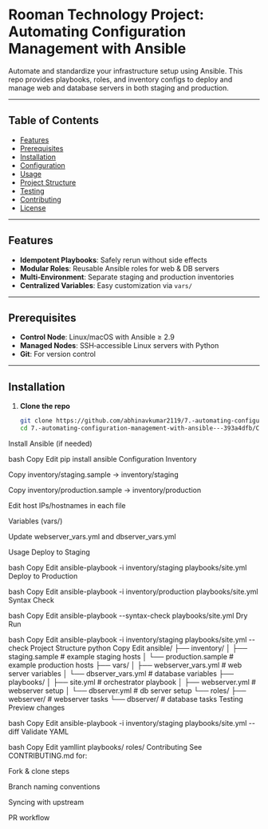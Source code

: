 # Rooman Technology Project: Automating Configuration Management with Ansible

Automate and standardize your infrastructure setup using Ansible. This repo provides playbooks, roles, and inventory configs to deploy and manage web and database servers in both staging and production.

---

## Table of Contents

- [Features](#features)  
- [Prerequisites](#prerequisites)  
- [Installation](#installation)  
- [Configuration](#configuration)  
- [Usage](#usage)  
- [Project Structure](#project-structure)  
- [Testing](#testing)  
- [Contributing](#contributing)  
- [License](#license)  

---

## Features

- **Idempotent Playbooks**: Safely rerun without side effects  
- **Modular Roles**: Reusable Ansible roles for web & DB servers  
- **Multi‑Environment**: Separate staging and production inventories  
- **Centralized Variables**: Easy customization via `vars/`  

---

## Prerequisites

- **Control Node**: Linux/macOS with Ansible ≥ 2.9  
- **Managed Nodes**: SSH‑accessible Linux servers with Python  
- **Git**: For version control  

---

## Installation

1. **Clone the repo**  
   ```bash
   git clone https://github.com/abhinavkumar2119/7.-automating-configuration-management-with-ansible---393a4dfb.git
   cd 7.-automating-configuration-management-with-ansible---393a4dfb/Configuration-Management-Automation-with-Ansible-main
Install Ansible (if needed)

bash
Copy
Edit
pip install ansible
Configuration
Inventory

Copy inventory/staging.sample → inventory/staging

Copy inventory/production.sample → inventory/production

Edit host IPs/hostnames in each file

Variables (vars/)

Update webserver_vars.yml and dbserver_vars.yml

Usage
Deploy to Staging

bash
Copy
Edit
ansible-playbook -i inventory/staging playbooks/site.yml
Deploy to Production

bash
Copy
Edit
ansible-playbook -i inventory/production playbooks/site.yml
Syntax Check

bash
Copy
Edit
ansible-playbook --syntax-check playbooks/site.yml
Dry Run

bash
Copy
Edit
ansible-playbook -i inventory/staging playbooks/site.yml --check
Project Structure
python
Copy
Edit
ansible/
├── inventory/
│   ├── staging.sample      # example staging hosts
│   └── production.sample   # example production hosts
├── vars/
│   ├── webserver_vars.yml  # web server variables
│   └── dbserver_vars.yml   # database variables
├── playbooks/
│   ├── site.yml            # orchestrator playbook
│   ├── webserver.yml       # webserver setup
│   └── dbserver.yml        # db server setup
└── roles/
    ├── webserver/          # webserver tasks
    └── dbserver/           # database tasks
Testing
Preview changes

bash
Copy
Edit
ansible-playbook -i inventory/staging playbooks/site.yml --diff
Validate YAML

bash
Copy
Edit
yamllint playbooks/ roles/
Contributing
See CONTRIBUTING.md for:

Fork & clone steps

Branch naming conventions

Syncing with upstream

PR workflow

